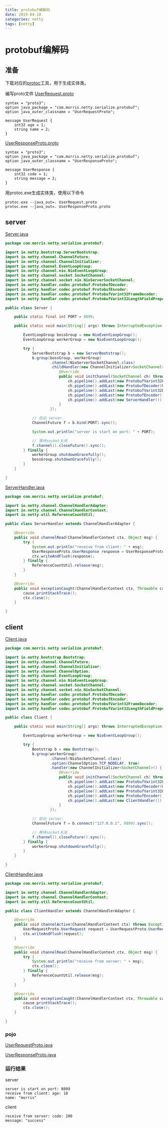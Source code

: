 ```yaml
---
title: protobuf编解码
date: 2019-04-18
categories: netty
tags: [netty]
---
```


# protobuf编解码

## 准备
下载对应的[protoc](https://github.com/protocolbuffers/protobuf/releases)工具，用于生成实体类。

编写proto文件
[UserRequest.proto]()
```
syntax = "proto3";
option java_package = "com.morris.netty.serialize.protobuf";
option java_outer_classname = "UserRequestProto";

message UserRequest {
	int32 age = 1;
	string name = 2;
}
```

[UserResponseProto.proto]()
```
syntax = "proto3";
option java_package = "com.morris.netty.serialize.protobuf";
option java_outer_classname = "UserResponseProto";

message UserResponse {
	int32 code = 1;
	string message = 2;
}
```

用protoc.exe生成实体类，使用以下命令
```
protoc.exe --java_out=. UserRequest.proto
protoc.exe --java_out=. UserResponseProto.proto
```

## server
[Server.java](https://gitee.com/morris131/morris-book/blob/master/Java/netty/nettyDemo/src/main/java/com/morris/netty/serialize/protobuf/Server.java)
```java
package com.morris.netty.serialize.protobuf;

import io.netty.bootstrap.ServerBootstrap;
import io.netty.channel.ChannelFuture;
import io.netty.channel.ChannelInitializer;
import io.netty.channel.EventLoopGroup;
import io.netty.channel.nio.NioEventLoopGroup;
import io.netty.channel.socket.SocketChannel;
import io.netty.channel.socket.nio.NioServerSocketChannel;
import io.netty.handler.codec.protobuf.ProtobufDecoder;
import io.netty.handler.codec.protobuf.ProtobufEncoder;
import io.netty.handler.codec.protobuf.ProtobufVarint32FrameDecoder;
import io.netty.handler.codec.protobuf.ProtobufVarint32LengthFieldPrepender;

public class Server {

    public static final int PORT = 8899;

    public static void main(String[] args) throws InterruptedException {

        EventLoopGroup bossGroup = new NioEventLoopGroup();
        EventLoopGroup workerGroup = new NioEventLoopGroup();

        try {
            ServerBootstrap b = new ServerBootstrap();
            b.group(bossGroup, workerGroup)
                    .channel(NioServerSocketChannel.class)
                    .childHandler(new ChannelInitializer<SocketChannel>() {
                        @Override
                        public void initChannel(SocketChannel ch) throws Exception {
                            ch.pipeline().addLast(new ProtobufVarint32FrameDecoder());
                            ch.pipeline().addLast(new ProtobufDecoder(UserRequestProto.UserRequest.getDefaultInstance()));
                            ch.pipeline().addLast(new ProtobufVarint32LengthFieldPrepender());
                            ch.pipeline().addLast(new ProtobufEncoder());
                            ch.pipeline().addLast(new ServerHandler());
                        }
                    });

            // 启动 server.
            ChannelFuture f = b.bind(PORT).sync();

            System.out.println("server is start on port: " + PORT);

            // 等待socket关闭
            f.channel().closeFuture().sync();
        } finally {
            workerGroup.shutdownGracefully();
            bossGroup.shutdownGracefully();
        }
    }

}
```
[ServerHandler.java](https://gitee.com/morris131/morris-book/blob/master/Java/netty/nettyDemo/src/main/java/com/morris/netty/serialize/protobuf/ServerHandler.java)
```java
package com.morris.netty.serialize.protobuf;

import io.netty.channel.ChannelHandlerAdapter;
import io.netty.channel.ChannelHandlerContext;
import io.netty.util.ReferenceCountUtil;

public class ServerHandler extends ChannelHandlerAdapter {

    @Override
    public void channelRead(ChannelHandlerContext ctx, Object msg) {
        try {
            System.out.println("receive from client: " + msg);
            UserResponseProto.UserResponse response = UserResponseProto.UserResponse.newBuilder().setCode(200).setMessage("success").buildPartial();
            ctx.writeAndFlush(response);
        } finally {
            ReferenceCountUtil.release(msg);
        }
    }

    @Override
    public void exceptionCaught(ChannelHandlerContext ctx, Throwable cause) {
        cause.printStackTrace();
        ctx.close();
    }

}
```

## client
[Client.java](https://gitee.com/morris131/morris-book/blob/master/Java/netty/nettyDemo/src/main/java/com/morris/netty/serialize/protobuf/Client.java)
```java
package com.morris.netty.serialize.protobuf;

import io.netty.bootstrap.Bootstrap;
import io.netty.channel.ChannelFuture;
import io.netty.channel.ChannelInitializer;
import io.netty.channel.ChannelOption;
import io.netty.channel.EventLoopGroup;
import io.netty.channel.nio.NioEventLoopGroup;
import io.netty.channel.socket.SocketChannel;
import io.netty.channel.socket.nio.NioSocketChannel;
import io.netty.handler.codec.protobuf.ProtobufDecoder;
import io.netty.handler.codec.protobuf.ProtobufEncoder;
import io.netty.handler.codec.protobuf.ProtobufVarint32FrameDecoder;
import io.netty.handler.codec.protobuf.ProtobufVarint32LengthFieldPrepender;

public class Client {

    public static void main(String[] args) throws InterruptedException {

        EventLoopGroup workerGroup = new NioEventLoopGroup();

        try {
            Bootstrap b = new Bootstrap();
            b.group(workerGroup)
                    .channel(NioSocketChannel.class)
                    .option(ChannelOption.TCP_NODELAY, true)
                    .handler(new ChannelInitializer<SocketChannel>() {
                        @Override
                        public void initChannel(SocketChannel ch) throws Exception {
                            ch.pipeline().addLast(new ProtobufVarint32FrameDecoder());
                            ch.pipeline().addLast(new ProtobufDecoder(UserResponseProto.UserResponse.getDefaultInstance()));
                            ch.pipeline().addLast(new ProtobufVarint32LengthFieldPrepender());
                            ch.pipeline().addLast(new ProtobufEncoder());
                            ch.pipeline().addLast(new ClientHandler());
                        }
                    });

            // 启动 server.
            ChannelFuture f = b.connect("127.0.0.1", 8899).sync();

            // 等待socket关闭
            f.channel().closeFuture().sync();
        } finally {
            workerGroup.shutdownGracefully();
        }
    }

}
```
[ClientHandler.java](https://gitee.com/morris131/morris-book/blob/master/Java/netty/nettyDemo/src/main/java/com/morris/netty/serialize/protobuf/ClientHandler.java)
```java
package com.morris.netty.serialize.protobuf;

import io.netty.channel.ChannelHandlerAdapter;
import io.netty.channel.ChannelHandlerContext;
import io.netty.util.ReferenceCountUtil;

public class ClientHandler extends ChannelHandlerAdapter {

    @Override
    public void channelActive(ChannelHandlerContext ctx) throws Exception {
        UserRequestProto.UserRequest request = UserRequestProto.UserRequest.newBuilder().setAge(18).setName("morris").buildPartial();
        ctx.writeAndFlush(request);
    }

    @Override
    public void channelRead(ChannelHandlerContext ctx, Object msg) {
        try {
            System.out.println("receive from server: " + msg);
            ctx.close();
        } finally {
            ReferenceCountUtil.release(msg);
        }
    }

    @Override
    public void exceptionCaught(ChannelHandlerContext ctx, Throwable cause) {
        cause.printStackTrace();
        ctx.close();
    }

}
```

### pojo
[UserRequestProto.java](https://gitee.com/morris131/morris-book/blob/master/Java/netty/nettyDemo/src/main/java/com/morris/netty/serialize/protobuf/UserRequestProto.java)

[UserResponseProto.java](https://gitee.com/morris131/morris-book/blob/master/Java/netty/nettyDemo/src/main/java/com/morris/netty/serialize/protobuf/UserResponseProto.java)

### 运行结果
server
```
server is start on port: 8899
receive from client: age: 18
name: "morris"
```
client
```
receive from server: code: 200
message: "success"
```
